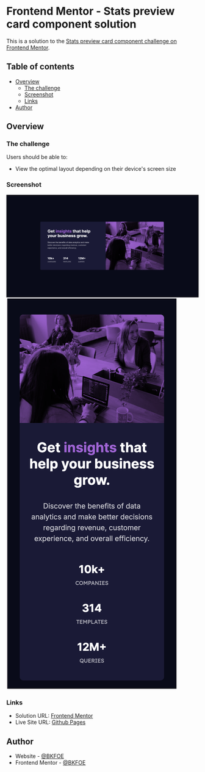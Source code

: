 # Frontend Mentor - Stats preview card component solution

This is a solution to the [Stats preview card component challenge on Frontend Mentor](https://www.frontendmentor.io/challenges/stats-preview-card-component-8JqbgoU62). 

## Table of contents

- [Overview](#overview)
  - [The challenge](#the-challenge)
  - [Screenshot](#screenshot)
  - [Links](#links)
- [Author](#author)

## Overview

### The challenge

Users should be able to:

- View the optimal layout depending on their device's screen size

### Screenshot

![Desktop](./design/design-submission.png)
![Mobile](./design/mobile-submission.png)

### Links

- Solution URL: [Frontend Mentor](https://www.frontendmentor.io/solutions/stats-preview-card-component-_YTF71UDR1)
- Live Site URL: [Github Pages](https://bkfoe.github.io/stats-preview-card)

## Author

- Website - [@BKFOE](https://github.com/BKFOE)
- Frontend Mentor - [@BKFOE](https://www.frontendmentor.io/profile/bkfoe)

